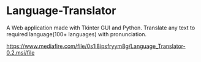# Language-Translator
A Web application made with Tkinter GUI and Python.
Translate any text to required language(100+ languages) with pronunciation.

https://www.mediafire.com/file/0s1i8ipsfryym8g/Language_Translator-0.2.msi/file
